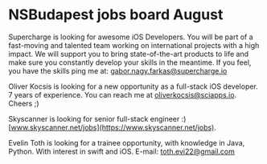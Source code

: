 # NSBudapest jobs board August

Supercharge is looking for awesome iOS Developers. You will be part of a fast-moving and talented team working on international projects with a high impact. We will support you to bring state-of-the-art products to life and make sure you constantly develop your skills in the meantime. If you feel, you have the skills ping me at: [gabor.nagy.farkas@supercharge.io](mailto:gabor.nagy.farkas@supercharge.io)

Oliver Kocsis is looking for a new opportunity as a full-stack iOS developer. 7 years of experience. You can reach me at [oliverkocsis@sciapps.io](mailto:oliverkocsis@sciapps.io). Cheers ;)

Skyscanner is looking for senior full-stack engineer :) [www.skyscanner.net/jobs](https://www.skyscanner.net/jobs).

Evelin Toth is looking for a trainee opportunity, with knowledge in Java, Python. With interest in swift and iOS. E-mail: [toth.evi22@gmail.com](mailto:toth.evi22@gmail.com)